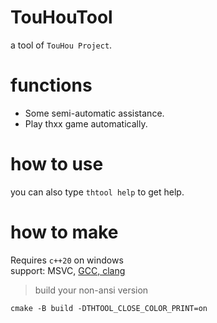# TouHouTool
a tool of `TouHou Project`.

# functions
* Some semi-automatic assistance.
* Play thxx game automatically.

# how to use
you can also type `thtool help` to get help.

# how to make
Requires `c++20` on windows  
support: MSVC, [GCC, clang](https://github.com/24bit-xjkp/toolchains/releases)  

> build your non-ansi version
```
cmake -B build -DTHTOOL_CLOSE_COLOR_PRINT=on
```